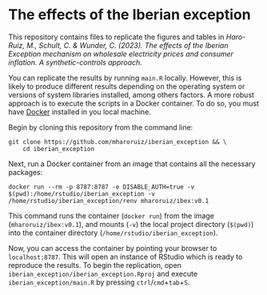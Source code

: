 # The effects of the Iberian exception

This repository contains files to replicate the figures and tables in *Haro-Ruiz, M., Schult, C. & Wunder, C. (2023). The effects of the Iberian Exception mechanism on wholesale electricity prices and consumer inflation. A synthetic-controls approach.*

You can replicate the results by running `main.R` locally. However, this is likely to produce different results depending on the operating system or versions of system libraries installed, among others factors. A more robust approach is to execute the scripts in a Docker container. To do so, you must have [Docker](https://www.docker.com/) installed in you local machine.

Begin by cloning this repository from the command line: 

```shell
git clone https://github.com/mharoruiz/iberian_exception && \
    cd iberian_exception
```

Next, run a Docker container from an image that contains all the necessary packages: 

```shell
docker run --rm -p 8787:8787 -e DISABLE_AUTH=true -v $(pwd):/home/rstudio/iberian_exception -v /home/rstudio/iberian_exception/renv mharoruiz/ibex:v0.1
```

This command runs the container (`docker run`) from the image (`mharoruiz/ibex:v0.1`), and mounts (`-v`) the local project directory (`$(pwd)`) into the container directory (`/home/rstudio/iberian_exception`).

Now, you can access the container by pointing your browser to `localhost:8787`. This will open an instance of RStudio which is ready to reproduce the results. To begin the replication, open `iberian_exception/iberian_exception.Rproj` and execute `iberian_exception/main.R` by pressing `ctrl`/`cmd`+`tab`+`S`.